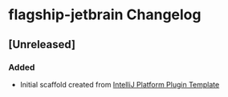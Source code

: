 <!-- Keep a Changelog guide -> https://keepachangelog.com -->

# flagship-jetbrain Changelog

## [Unreleased]
### Added
- Initial scaffold created from [IntelliJ Platform Plugin Template](https://github.com/JetBrains/intellij-platform-plugin-template)
